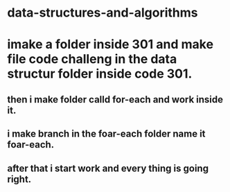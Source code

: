 # data-structures-and-algorithms
# imake a folder inside 301 and make file code challeng in the data structur folder inside code 301. 
## then i make folder calld for-each and work inside it.
## i make branch in the foar-each folder name it foar-each.
## after that i start work and every thing is going right.
